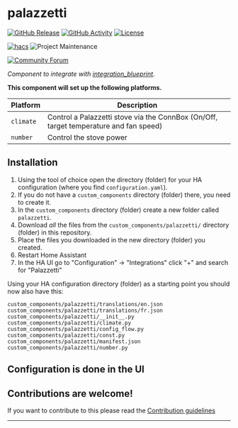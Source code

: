 # palazzetti

[![GitHub Release][releases-shield]][releases]
[![GitHub Activity][commits-shield]][commits]
[![License][license-shield]](LICENSE)

[![hacs][hacsbadge]][hacs]
![Project Maintenance][maintenance-shield]

[![Community Forum][forum-shield]][forum]

_Component to integrate with [integration_blueprint][integration_blueprint]._

**This component will set up the following platforms.**

Platform | Description
-- | --
`climate` | Control a Palazzetti stove via the ConnBox (On/Off, target temperature and fan speed)
`number` | Control the stove power

## Installation

1. Using the tool of choice open the directory (folder) for your HA configuration (where you find `configuration.yaml`).
2. If you do not have a `custom_components` directory (folder) there, you need to create it.
3. In the `custom_components` directory (folder) create a new folder called `palazzetti`.
4. Download _all_ the files from the `custom_components/palazzetti/` directory (folder) in this repository.
5. Place the files you downloaded in the new directory (folder) you created.
6. Restart Home Assistant
7. In the HA UI go to "Configuration" -> "Integrations" click "+" and search for "Palazzetti"

Using your HA configuration directory (folder) as a starting point you should now also have this:

```text
custom_components/palazzetti/translations/en.json
custom_components/palazzetti/translations/fr.json
custom_components/palazzetti/__init__.py
custom_components/palazzetti/climate.py
custom_components/palazzetti/config_flow.py
custom_components/palazzetti/const.py
custom_components/palazzetti/manifest.json
custom_components/palazzetti/number.py
```

## Configuration is done in the UI

<!---->

## Contributions are welcome!

If you want to contribute to this please read the [Contribution guidelines](CONTRIBUTING.md)

***

[integration_blueprint]: https://github.com/qtnlebrun/hacs-palazetti
[commits-shield]: https://img.shields.io/github/commit-activity/y/qtnlebrun/hacs-palazetti.svg?style=for-the-badge
[commits]: https://github.com/qtnlebrun/hacs-palazetti/commits/master
[hacs]: https://github.com/custom-components/hacs
[hacsbadge]: https://img.shields.io/badge/HACS-Custom-orange.svg?style=for-the-badge
[forum-shield]: https://img.shields.io/badge/community-forum-brightgreen.svg?style=for-the-badge
[forum]: https://community.home-assistant.io/
[license-shield]: https://img.shields.io/github/license/qtnlebrun/hacs-palazetti.svg?style=for-the-badge
[maintenance-shield]: https://img.shields.io/badge/maintainer-%40qtnlebrun-blue.svg?style=for-the-badge
[releases-shield]: https://img.shields.io/github/release/qtnlebrun/hacs-palazetti.svg?style=for-the-badge
[releases]: https://github.com/qtnlebrun/hacs-palazetti/releases
